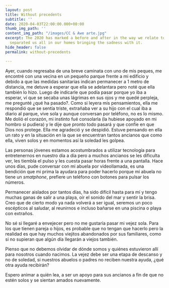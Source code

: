```yaml
---
layout: post
title: Without precedents
subtitle: ''
date: 2020-04-03T22:00:00.000+00:00
thumb_img_path: ''
content_img_path: "/images/CC & Awe arte.jpg"
excerpt: The 2020 has marked a before and after in the way we relate to others. COVID-19
  separated us all in our homes bringing the sadness with it.
hide_header: false
permalink: without-precedents

---
```

Ayer, cuando regresaba de una breve caminata con uno de mis peques, me encontré con una vecina en un pequeño parque frente a mi edificio y debido a que las medidas sanitarias indican permanecer a 1 metro de distancia, me detuve a esperar que ella se adelantara pero noté que ella también lo hizo. Luego de indicarle que podía pasar porque yo iba a esperar, ví que se secaba unas lágrimas en sus ojos y me quedé perpleja, me pregunté ¿qué ha pasado?. Como si leyera mis pensamientos, ella me respondió que se sentía triste, extrañaba ver a su hijo con el cual iba a diario al parque, vive sola y aunque conversan por teléfono, no es lo mismo. Me dolió el corazón, mi instinto fué consolarla (la hubiese apoyado en mi hombro si pudiera) y le dije que pronto todo pasará y que confíe en que Dios nos protege. Ella me agradeció y se despidió. Estuve pensando en ella un rato y en la situación en la que se encuentran tantos ancianos que como ella, viven solos y en momentos así la soledad les golpea.

Las personas jóvenes estamos acostumbrados a utilizar tecnología para entretenernos en nuestro día a día pero a muchos ancianos se les dificulta ver, les tiembla el pulso y les cuesta pasar horas frente a una pantalla. Hace unos días, pude conversar con mi abuela por videollamada, es una bendición que mi prima la ayudara para poder hacerlo porque mi abuela no tiene un _smatphone_, prefiere un teléfono con botones para pulsar los números.

Permanecer aislados por tantos días, ha sido difícil hasta para mí y tengo muchas ganas de salir a una playa, oír el sonido del mar y sentir la brisa. Creo que de cierto modo ya nada volverá a ser igual, seremos un poco escépticos al saludar, al reunirnos e incluso bañarse en una piscina o playa con extraños.

No sé si llegaré a envejecer pero no me gustaría pasar mi vejez sola. Para los que tienen pareja o hijos, es probable que no tengan que hacerlo pero la realidad es que hay muchos viejitos abandonados por sus familiares, como si no supieran que algún día llegarán a viejos también.

Pienso que no debemos olvidar de dónde somos y quiénes estuvieron allí para nosotros cuando nacimos. La vejez debe ser una etapa de descanso y no de soledad, si nuestros abuelos o padres no reciben nuestra ayuda, ¿qué otra ayuda recibirán?

Espero animar a quién lea, a ser un apoyo para sus ancianos a fin de que no estén solos y se sientan amados nuevamente.
